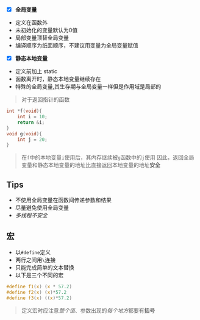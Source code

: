 - [x] **全局变量**
 - 定义在函数外
 - 未初始化的变量默认为0值
 - 局部变量顶替全局变量
 - 编译顺序为纸面顺序，不建议用变量为全局变量赋值
- [x] **静态本地变量**
 - 定义前加上 static
 - 函数离开时，静态本地变量继续存在
 - 特殊的全局变量,其生存期与全局变量一样但是作用域是局部的

>  对于返回指针的函数
```C
int *f(void){
    int i = 10;
    return &i;
}
void g(void){
    int j = 20;
}
```
> 在`f`中的本地变量`i`使用后，其内存继续被`g`函数中的`j`使用
因此，返回全局变量和静态本地变量的地址比直接返回本地变量的地址**安全**

## Tips
- 不使用全局变量在函数间传递参数和结果
- 尽量避免使用全局变量
- *多线程不安全*

## 宏
- 以`#define`定义
- 两行之间用`\`连接
- 只能完成简单的文本替换
- 以下是三个不同的宏
```C
#define f1(x) (x * 57.2)
#define f2(x) (x)*57.2
#define f3(x) ((x)*57.2)
```
> 定义宏时应注意*整个值*、参数出现的*每个地方*都要有**括号**